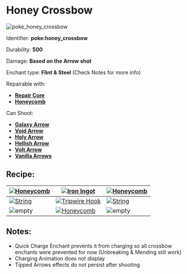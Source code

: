 # Honey Crossbow

![poke\_honey\_crossbow](https://github.com/user-attachments/assets/6ad3e2f1-1e81-47e3-9cbf-8d38e1bd9bea)

Identifier: **poke:honey\_crossbow**

Durability: **500**

Damage: **Based on the Arrow shot**

Enchant type: **Flint & Steel** (Check Notes for more info)

Repairable with:

* [**Repair Core**](https://pfewiki.gitbook.io/home/items/cores/repair-core)
* [**Honeycomb**](https://minecraft.wiki/w/Honeycomb)

Can Shoot:

* [**Galaxy Arrow**](https://pfewiki.gitbook.io/home/weapons/arrows/galaxy-arrow)
* [**Void Arrow**](https://pfewiki.gitbook.io/home/weapons/arrows/void-arrow)
* [**Holy Arrow**](https://pfewiki.gitbook.io/home/weapons/arrows/holy-arrow)
* [**Hellish Arrow**](https://pfewiki.gitbook.io/home/weapons/arrows/hellish-arrow)
* [**Volt Arrow**](https://pfewiki.gitbook.io/home/weapons/arrows/volt-arrow)
* [**Vanilla Arrows**](https://minecraft.wiki/w/Arrow)

## Recipe:

| [![Honeycomb](https://minecraft.wiki/images/Honeycomb\_JE2\_BE2.png?2ecff\&format=original)](https://minecraft.wiki/w/Honeycomb)        | [![Iron Ingot](https://minecraft.wiki/images/Iron\_Ingot\_JE3\_BE2.png?849cb)](https://minecraft.wiki/w/Iron\_Ingot)                                                       | [![Honeycomb](https://minecraft.wiki/images/Honeycomb\_JE2\_BE2.png?2ecff\&format=original)](https://minecraft.wiki/w/Honeycomb)        |
| --------------------------------------------------------------------------------------------------------------------------------------- | -------------------------------------------------------------------------------------------------------------------------------------------------------------------------- | --------------------------------------------------------------------------------------------------------------------------------------- |
| [![String](https://minecraft.wiki/images/thumb/String\_JE2\_BE2.png/120px-String\_JE2\_BE2.png?25d69)](https://minecraft.wiki/w/String) | [![Tripwire Hook](https://minecraft.wiki/images/Tripwire\_Hook\_\(texture\)\_JE1\_BE1.png?4ffff\&format=original)](https://minecraft.wiki/w/Tripwire\_Hook#Tripwire\_Hook) | [![String](https://minecraft.wiki/images/thumb/String\_JE2\_BE2.png/120px-String\_JE2\_BE2.png?25d69)](https://minecraft.wiki/w/String) |
| ![empty](https://github.com/ItsMePok/PFE/assets/136857747/539f7ffa-6950-4eb0-9333-9a4bff3b15de)                                         | [![Honeycomb](https://minecraft.wiki/images/Honeycomb\_JE2\_BE2.png?2ecff\&format=original)](https://minecraft.wiki/w/Honeycomb)                                           | ![empty](https://github.com/ItsMePok/PFE/assets/136857747/539f7ffa-6950-4eb0-9333-9a4bff3b15de)                                         |

## Notes:

* Quick Charge Enchant prevents it from charging so all crossbow enchants were prevented for now (Unbreaking & Mending still work)
* Charging Animation does not display
* Tipped Arrows effects do not persist after shooting
